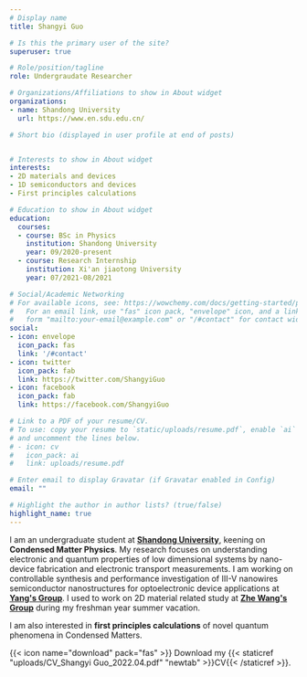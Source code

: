 ```yaml
---
# Display name
title: Shangyi Guo

# Is this the primary user of the site?
superuser: true

# Role/position/tagline
role: Undergraudate Researcher

# Organizations/Affiliations to show in About widget
organizations:
- name: Shandong University
  url: https://www.en.sdu.edu.cn/

# Short bio (displayed in user profile at end of posts)


# Interests to show in About widget
interests:
- 2D materials and devices
- 1D semiconductors and devices
- First principles calculations

# Education to show in About widget
education:
  courses:
  - course: BSc in Physics
    institution: Shandong University
    year: 09/2020-present
  - course: Research Internship
    institution: Xi'an jiaotong University
    year: 07/2021-08/2021

# Social/Academic Networking
# For available icons, see: https://wowchemy.com/docs/getting-started/page-builder/#icons
#   For an email link, use "fas" icon pack, "envelope" icon, and a link in the
#   form "mailto:your-email@example.com" or "/#contact" for contact widget.
social:
- icon: envelope
  icon_pack: fas
  link: '/#contact'
- icon: twitter
  icon_pack: fab
  link: https://twitter.com/ShangyiGuo
- icon: facebook
  icon_pack: fab
  link: https://facebook.com/ShangyiGuo

# Link to a PDF of your resume/CV.
# To use: copy your resume to `static/uploads/resume.pdf`, enable `ai` icons in `params.toml`, 
# and uncomment the lines below.
# - icon: cv
#   icon_pack: ai
#   link: uploads/resume.pdf

# Enter email to display Gravatar (if Gravatar enabled in Config)
email: ""

# Highlight the author in author lists? (true/false)
highlight_name: true
---
```


I am an undergraduate student at [**Shandong University**](https://www.en.sdu.edu.cn/), keening on **Condensed Matter Physics**. My research focuses on understanding electronic and quantum properties of low dimensional systems by nano-device fabrication and electronic transport measurements. I am working on controllable synthesis and performance investigation of III-V nanowires semiconductor nanostructures for optoelectronic device applications at [**Yang's Group**](https://faculty.sdu.edu.cn/yangzaixing/zh_CN/index.htm). I used to work on 2D material related study at [**Zhe Wang's Group**](https://gr.xjtu.edu.cn/en/web/zhe.wang) during my freshman year summer vacation.

I am also interested in **first principles calculations** of novel quantum phenomena in Condensed Matters.


{{< icon name="download" pack="fas" >}} Download my {{< staticref "uploads/CV_Shangyi Guo_2022.04.pdf" "newtab" >}}CV{{< /staticref >}}.
